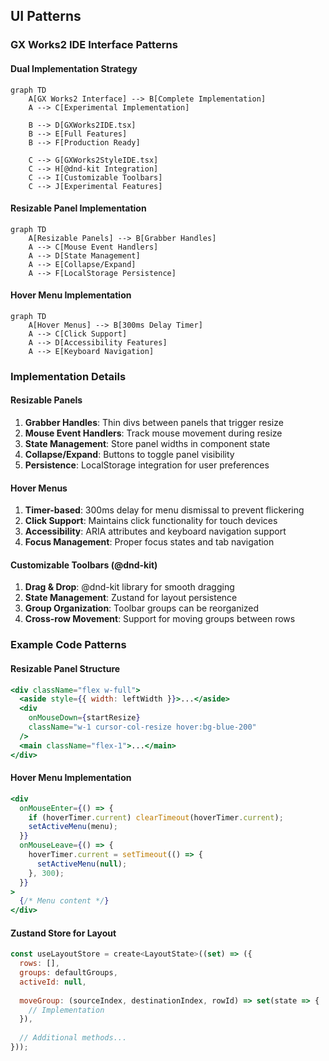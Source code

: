 ## UI Patterns

### GX Works2 IDE Interface Patterns

#### Dual Implementation Strategy
```mermaid
graph TD
    A[GX Works2 Interface] --> B[Complete Implementation]
    A --> C[Experimental Implementation]
    
    B --> D[GXWorks2IDE.tsx]
    B --> E[Full Features]
    B --> F[Production Ready]
    
    C --> G[GXWorks2StyleIDE.tsx]
    C --> H[@dnd-kit Integration]
    C --> I[Customizable Toolbars]
    C --> J[Experimental Features]
```

#### Resizable Panel Implementation
```mermaid
graph TD
    A[Resizable Panels] --> B[Grabber Handles]
    A --> C[Mouse Event Handlers]
    A --> D[State Management]
    A --> E[Collapse/Expand]
    A --> F[LocalStorage Persistence]
```

#### Hover Menu Implementation
```mermaid
graph TD
    A[Hover Menus] --> B[300ms Delay Timer]
    A --> C[Click Support]
    A --> D[Accessibility Features]
    A --> E[Keyboard Navigation]
```

### Implementation Details

#### Resizable Panels
1. **Grabber Handles**: Thin divs between panels that trigger resize
2. **Mouse Event Handlers**: Track mouse movement during resize
3. **State Management**: Store panel widths in component state
4. **Collapse/Expand**: Buttons to toggle panel visibility
5. **Persistence**: LocalStorage integration for user preferences

#### Hover Menus
1. **Timer-based**: 300ms delay for menu dismissal to prevent flickering
2. **Click Support**: Maintains click functionality for touch devices
3. **Accessibility**: ARIA attributes and keyboard navigation support
4. **Focus Management**: Proper focus states and tab navigation

#### Customizable Toolbars (@dnd-kit)
1. **Drag & Drop**: @dnd-kit library for smooth dragging
2. **State Management**: Zustand for layout persistence
3. **Group Organization**: Toolbar groups can be reorganized
4. **Cross-row Movement**: Support for moving groups between rows

### Example Code Patterns

#### Resizable Panel Structure
```jsx
<div className="flex w-full">
  <aside style={{ width: leftWidth }}>...</aside>
  <div 
    onMouseDown={startResize} 
    className="w-1 cursor-col-resize hover:bg-blue-200"
  />
  <main className="flex-1">...</main>
</div>
```

#### Hover Menu Implementation
```jsx
<div 
  onMouseEnter={() => {
    if (hoverTimer.current) clearTimeout(hoverTimer.current);
    setActiveMenu(menu);
  }}
  onMouseLeave={() => {
    hoverTimer.current = setTimeout(() => {
      setActiveMenu(null);
    }, 300);
  }}
>
  {/* Menu content */}
</div>
```

#### Zustand Store for Layout
```jsx
const useLayoutStore = create<LayoutState>((set) => ({
  rows: [],
  groups: defaultGroups,
  activeId: null,
  
  moveGroup: (sourceIndex, destinationIndex, rowId) => set(state => {
    // Implementation
  }),
  
  // Additional methods...
}));
```
